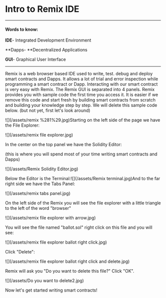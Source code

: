 # Intro to Remix IDE

---

#### Words to know:

**IDE**- Integrated Development Environment

**Dapps- **Decentralized Applications

**GUI**- Graphical User Interface

---

Remix is a web browser based IDE used to write, test. debug and deploy smart contracts and Dapps. It allows a lot of trial and error inspection while programming a smart contract or Dapp. Interacting with our smart contract is very easy with Remix. The Remix GUI is separated into 4 panels. Remix provides you with sample code the first time you access it. It is easier if we remove this code and start fresh by building smart contracts from scratch and building your knowledge step by step. We will delete this sample code below. \(but not yet, first let's look around\)

![](/assets/remix %281%29.jpg)Starting on the left side of the page we have the File Explorer:

![](/assets/remix file explorer.jpg)

In the center on the top panel we have the Solidity Editor:

\(this is where you will spend most of your time writing smart contracts and Dapps\)

![](/assets/Remix Solidity Editor.jpg)

Below the Editor is the Terminal:![](/assets/Remix terminal.jpg)And to the far right side we have the Tabs Panel:

![](/assets/remix tabs panel.jpg)

On the left side of the Remix you will see the file explorer with a little triangle to the left of the word "browser"

![](/assets/remix file explorer with arrow.jpg)

You will see the file named "ballot.sol" right click on this file and you will see:

![](/assets/remix file explorer ballot right click.jpg)

Click "Delete":

![](/assets/remix file explorer ballot right click and delete.jpg)

Remix will ask you "Do you want to delete this file?" Click "OK".

![](/assets/Do you want to delete2.jpg)

Now let's get started writing smart contracts!



